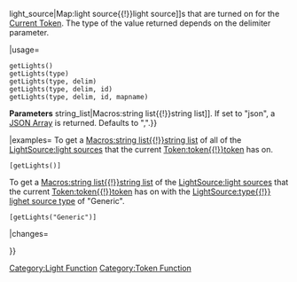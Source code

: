 light_source|Map:light source{{\!}}light source\]\]s that are turned on
for the [Current Token](Current_Token "wikilink"). The type of the value
returned depends on the delimiter parameter.

|usage=

``` mtmacro numberLines
getLights()
getLights(type)
getLights(type, delim)
getLights(type, delim, id)
getLights(type, delim, id, mapname)
```

**Parameters**  string_list|Macros:string list{{\!}}string list\]\]. If
set to "json", a [JSON Array](JSON_Array "wikilink") is returned.
Defaults to ",".}}

|examples= To get a [Macros:string list{{\!}}string
list](Macros:string_list{{!}}string_list "wikilink") of all of the
[LightSource:light sources](LightSource:light_source "wikilink") that
the current [Token:token{{\!}}token](Token:token{{!}}token "wikilink")
has on.

``` mtmacro numberLines
[getLights()]
```

To get a [Macros:string list{{\!}}string
list](Macros:string_list{{!}}string_list "wikilink") of the
[LightSource:light sources](LightSource:light_source "wikilink") that
the current [Token:token{{\!}}token](Token:token{{!}}token "wikilink")
has on with the [LightSource:type{{\!}} lighet source
type](LightSource:type{{!}}_lighet_source_type "wikilink") of "Generic".

``` mtmacro numberLines
[getLights("Generic")]
```

|changes=

}}

[Category:Light Function](Category:Light_Function "wikilink")
[Category:Token Function](Category:Token_Function "wikilink")